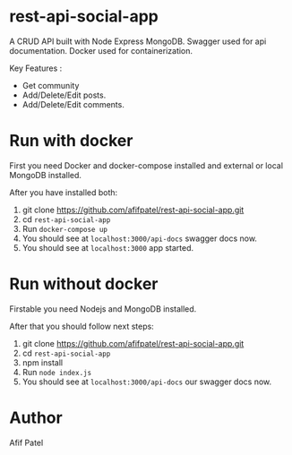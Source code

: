 # rest-api-social-app

A CRUD API built with Node Express MongoDB. Swagger used for api documentation. Docker used for containerization.

Key Features :
- Get community
- Add/Delete/Edit posts.
- Add/Delete/Edit comments.

# Run with docker

First you need Docker and docker-compose installed and external or local MongoDB installed.

After you have installed both:

1.  git clone https://github.com/afifpatel/rest-api-social-app.git
2.  cd `rest-api-social-app`
3.  Run `docker-compose up`
4.  You should see at `localhost:3000/api-docs` swagger docs now.
5.  You should see at `localhost:3000` app started.

# Run without docker

Firstable you need Nodejs and MongoDB installed.

After that you should follow next steps:

1.  git clone https://github.com/afifpatel/rest-api-social-app.git
2.  cd `rest-api-social-app`
3.  npm install
4.  Run `node index.js`
5.  You should see at `localhost:3000/api-docs` our swagger docs now.

# Author

Afif Patel
